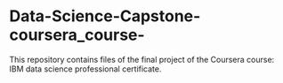 # Data-Science-Capstone-coursera_course-
This repository contains files of the final project of the Coursera course: IBM data science professional certificate.  
